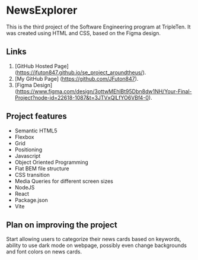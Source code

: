 # NewsExplorer

This is the third project of the Software Engineering program at TripleTen. It was created using HTML and CSS, based on the Figma design.

## Links

1. [GitHub Hosted Page] (https://jfuton847.github.io/se_project_aroundtheus/).
2. [My GitHub Page] (https://github.com/JFuton847).
3. [Figma Design] (https://www.figma.com/design/3ottwMEhlBt95Dbn8dw1NH/Your-Final-Project?node-id=22618-1087&t=3JTVxQlLfYO6VBf4-0).

## Project features

- Semantic HTML5
- Flexbox
- Grid
- Positioning
- Javascript
- Object Oriented Programming
- Flat BEM file structure
- CSS transition
- Media Queries for different screen sizes
- NodeJS
- React
- Package.json
- Vite

## Plan on improving the project

Start allowing users to categorize their news cards based on keywords, ability to use dark mode on webpage, possibly even change backgrounds and font colors on news cards.
